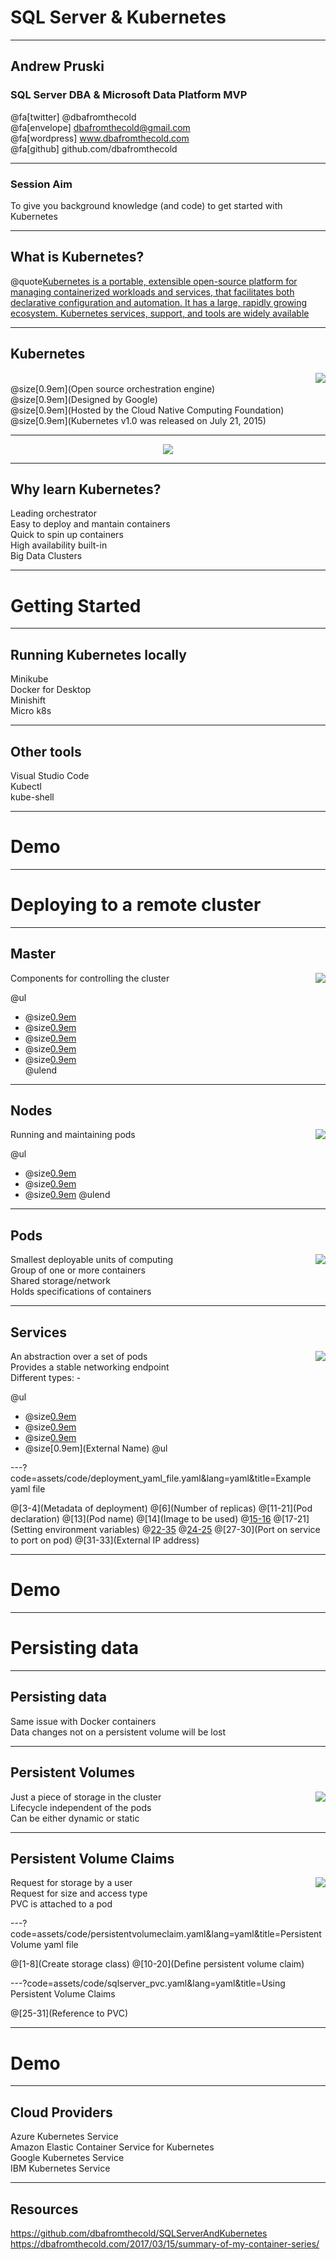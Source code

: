 # SQL Server & Kubernetes

---

## Andrew Pruski

### SQL Server DBA & Microsoft Data Platform MVP

@fa[twitter] @dbafromthecold <br>
@fa[envelope] dbafromthecold@gmail.com <br>
@fa[wordpress] www.dbafromthecold.com <br>
@fa[github] github.com/dbafromthecold

---

### Session Aim

To give you background knowledge (and code) to get started with Kubernetes

---

## What is Kubernetes?

@quote[Kubernetes is a portable, extensible open-source platform for managing containerized workloads and services, that facilitates both declarative configuration and automation. It has a large, rapidly growing ecosystem. Kubernetes services, support, and tools are widely available](kubernetes.io)

---

## Kubernetes

<img src="assets/images/KubernetesLogo.png" style="float: right"/>

<br>
@size[0.9em](Open source orchestration engine) <br>
@size[0.9em](Designed by Google) <br>
@size[0.9em](Hosted by the Cloud Native Computing Foundation) <br>
@size[0.9em](Kubernetes v1.0 was released on July 21, 2015)

---

<p align="center">
  <img src="assets/images/ytho.png" />
</p>

---

## Why learn Kubernetes?

Leading orchestrator<br>
Easy to deploy and mantain containers<br>
Quick to spin up containers<br>
High availability built-in<br>
Big Data Clusters

---

# Getting Started

---

## Running Kubernetes locally

Minikube<br>
Docker for Desktop<br>
Minishift<br>
Micro k8s<br>

---

## Other tools

Visual Studio Code<br>
Kubectl<br>
kube-shell

---

# Demo

---

# Deploying to a remote cluster

---

## Master

<img src="assets/images/master-128.png" style="float: right"/>

Components for controlling the cluster<br>

@ul
- @size[0.9em](kube-apiserver)<br>
- @size[0.9em](etcd)<br>
- @size[0.9em](kube-scheduler)<br>
- @size[0.9em](kube-controller-manager)<br>
- @size[0.9em](cloud-controller-manager)<br>
@ulend

---

## Nodes

<img src="assets/images/node-128.png" style="float: right"/>

Running and maintaining pods<br>

@ul
- @size[0.9em](kubelet)<br>
- @size[0.9em](kube-proxy)<br>
- @size[0.9em](Docker)
@ulend

---

## Pods

<img src="assets/images/master-128.png" style="float: right"/>

Smallest deployable units of computing<br>
Group of one or more containers<br>
Shared storage/network<br>
Holds specifications of containers

---

## Services

<img src="assets/images/svc-128.png" style="float: right"/>

An abstraction over a set of pods<br>
Provides a stable networking endpoint<br>
Different types: -<br>

@ul
- @size[0.9em](ClusterIp)<br>
- @size[0.9em](NodePort)<br>
- @size[0.9em](LoadBalancer)<br>
- @size[0.9em](External Name)
@ul

---?code=assets/code/deployment_yaml_file.yaml&lang=yaml&title=Example yaml file

@[3-4](Metadata of deployment)
@[6](Number of replicas)
@[11-21](Pod declaration)
@[13](Pod name)
@[14](Image to be used)
@[15-16](Port)
@[17-21](Setting environment variables)
@[22-35](Service)
@[24-25](Metadata)
@[27-30](Port on service to port on pod)
@[31-33](External IP address)

---

# Demo

---

# Persisting data

---

## Persisting data

Same issue with Docker containers<br>
Data changes not on a persistent volume will be lost

---

## Persistent Volumes

<img src="assets/images/pv-128.png" style="float: right"/>

Just a piece of storage in the cluster<br>
Lifecycle independent of the pods<br>
Can be either dynamic or static

---

## Persistent Volume Claims

<img src="assets/images/pvc-128.png" style="float: right"/>

Request for storage by a user<br>
Request for size and access type<br>
PVC is attached to a pod

---?code=assets/code/persistentvolumeclaim.yaml&lang=yaml&title=Persistent Volume yaml file

@[1-8](Create storage class)
@[10-20](Define persistent volume claim)

---?code=assets/code/sqlserver_pvc.yaml&lang=yaml&title=Using Persistent Volume Claims

@[25-31](Reference to PVC)

---

# Demo

---

## Cloud Providers

Azure Kubernetes Service<br>
Amazon Elastic Container Service for Kubernetes<br>
Google Kubernetes Service<br>
IBM Kubernetes Service

---

## Resources

https://github.com/dbafromthecold/SQLServerAndKubernetes<br>
https://dbafromthecold.com/2017/03/15/summary-of-my-container-series/
